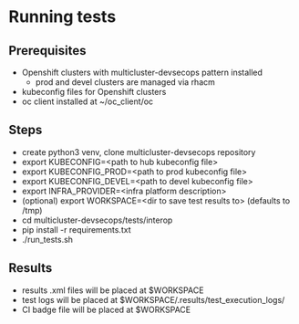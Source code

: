 # Running tests

## Prerequisites

* Openshift clusters with multicluster-devsecops pattern installed
  * prod and devel clusters are managed via rhacm
* kubeconfig files for Openshift clusters
* oc client installed at ~/oc_client/oc

## Steps

* create python3 venv, clone multicluster-devsecops repository
* export KUBECONFIG=\<path to hub kubeconfig file>
* export KUBECONFIG_PROD=\<path to prod kubeconfig file>
* export KUBECONFIG_DEVEL=\<path to devel kubeconfig file>
* export INFRA_PROVIDER=\<infra platform description>
* (optional) export WORKSPACE=\<dir to save test results to> (defaults to /tmp)
* cd multicluster-devsecops/tests/interop
* pip install -r requirements.txt
* ./run_tests.sh

## Results

* results .xml files will be placed at $WORKSPACE
* test logs will be placed at $WORKSPACE/.results/test_execution_logs/
* CI badge file will be placed at $WORKSPACE
